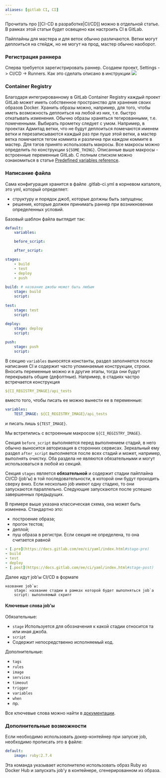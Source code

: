 ```yaml
---
aliases: [gitlab CI, CI]
---
```


Прочитать про [[CI-CD в разработке|CI/CD]] можно в отдельной статье. В рамках этой статьи будет освещено как настроить CI в GitLab.

Пайплайны для мастера и для веток обычно различаются. Ветки могут деплоиться на стейдж, но не могут на прод, мастер обычно наоборот.

### Регистрация раннера
Сперва требуется зарегистрировать раннер. Создаем проект, Settings -> CI/CD -> Runners.
Как это сделать описано в инструкции
![](https://i.imgur.com/EwMBJiz.png)

### Container Registry
Благодаря интегрированному в GitLab Container Registry каждый проект GitLab может иметь собственное пространство для хранения своих образов Docker.
Хранить образы можно, например, для того, чтобы иметь возможность деплоиться на любой из них, т.е. быстро откатывать изменения.
Обычно образы храняться тегированными, т.е. помеченными. Выбирать прометку следует с умом. Например, в проектах Адмитад ветки, что не будут деплоиться помечаются именем ветки и перезаписываются каждый раз при пуше этой ветки, а мастер ветка помечается тегом коммита и различна при каждом коммите в мастер.
Для тэгов принято использовать макросы. Все макросы можно определить по конструкции `${SOME_THING}`. Описанные выше макросы -  встроенные переменные GitLab. С полным списком можно ознакомиться в статье [Predefined variables reference](https://docs.gitlab.com/ee/ci/variables/predefined_variables.html). 

### Написание файла
Сама конфигурация хранится в файле .gitlab-ci.yml в корневом каталоге, это yml, который определяет:
* структуру и порядок джоб, которые должны быть запущены;
* решения, которые должен принимать раннер при возникновении определенных условий.

Базовый шаблон файла выглядит так:
```yml
default:
	variables:

	before_script:

	after_script:

stages:
	- build
	- test
	- deploy
	- push
	
build: # название джобы может быть любым
	stage: build
	script:
	
test:
	stage: test
	script:
	
deploy:
	stage: deploy
	script:

push:
	stage: push
	script:

```

В секцию `variables` выносятся константы, раздел заполняется после написания CI и содержит часто упоминаемые конструкции, строки. Вносить переменные можно и в другие этапы, тогда они будут перекрывать общие (дефолтные).  Например, в стадиях частро встречается конструкция
```yml
${CI_REGISTRY_IMAGE}/api_tests
```
вместо того, чтобы писать ее можно вынести ее в переменные:

```yml
variables:
	TEST_IMAGE: ${CI_REGISTRY_IMAGE}/api_tests
```
и писать лишь `${TEST_IMAGE}`.

Мы встретились с встроенным макросом `${CI_REGISTRY_IMAGE}`. 

Секция `before_script` выполняется перед выполнением стадий, в него обычно выносится авторизация в сторонних сервисах.
Зеркальный ему раздел `after_script` выполняется после всех стадий и может, например, выполнять очистку.
Оба раздела не являются обязательными и могут использоваться в любой из секций.

Секция `stages` является **обязательной** и содержит стадии пайплайна CI/CD (job'ы) в той последовательности, в которой они будут проходить сверху вниз. Если несколько job имеют одну стадию, то они запускаются параллельно. Следующие запускаются после успешно завершенных предыдущих.

В примере выше указана классическая схема, она может быть изменена.
Стандартно это:
- построение образа;
- прогон тестов;
- деплой;
- пуш образа в регистри.
Если секция не определена, то она считается равной
```yml
- [.pre](https://docs.gitlab.com/ee/ci/yaml/index.html#stage-pre)
- build
- test
- deploy
- [.post](https://docs.gitlab.com/ee/ci/yaml/index.html#stage-post)
```

Далее идут job'ы CI/CD в формате
```
название job`ы:
	stage: название стадии в рамках которой будет выполняться job`а
	script: выполняемый скрипт
```

#### Ключевые слова job'ы
Обязательные:
- `stage`
Используется для обозначения к какой стадии относится та или иная джоба.
- `script`
- Содержит непосредственно исполняемый код.

Дополнительные:
- `tags`
- `rules`
- `image`
- `services`
- `timeout`
- `trigger`
- `variables`
- `when`
- пр.

Все ключевые слова можно найти в [документации](https://docs.gitlab.com/ee/ci/yaml/index.html#stages). 


### Дополнительные возможности
Если необходимо использовать докер-контейнер при запуске job, необходимо прописать это в файле:
```yml
default: 
	image: ruby:2.7.4
```
Эта команда указывает исполнителю использовать образ Ruby из Docker Hub и запускать job'у в контейнере, сгенерированном из образа.
